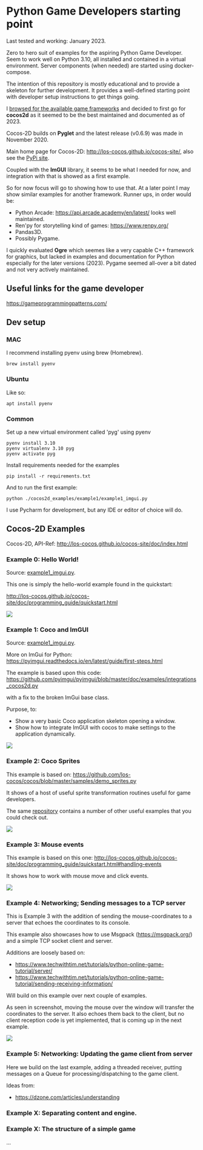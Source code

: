 # Python Game Developers starting point
Last tested and working: January 2023.

Zero to hero suit of examples for the aspiring Python Game Developer. Seem to work well on
Python 3.10, all installed and contained in a virtual environment. Server components (when needed) 
are started using docker-compose.

The intention of this repository is mostly educational and to provide a skeleton for further 
development. It provides a well-defined starting point with developer setup instructions to get things going.

I [browsed for the available game frameworks](https://geekflare.com/python-game-development-libraries-frameworks/) 
and decided to first go for **cocos2d** as it seemed to be the best maintained and documented as of 2023.

Cocos-2D builds on **Pyglet** and the latest release (v0.6.9) was made in November 2020.

Main home page for Cocos-2D: http://los-cocos.github.io/cocos-site/, also see the [PyPi site](https://pypi.org/project/cocos2d/).

Coupled with the **ImGUI** library, it seems to be what I needed for now, and integration with that is
showed as a first example.

So for now focus will go to showing how to use that. At a later point I may show similar examples
for another framework. Runner ups, in order would be:

- Python Arcade: https://api.arcade.academy/en/latest/ looks well maintained.
- Ren'py for storytelling kind of games: https://www.renpy.org/
- Pandas3D.
- Possibly Pygame.

I quickly evaluated **Ogre** which seemes like a very capable C++ framework for graphics, but lacked 
in examples and documentation for Python especially for the later versions (2023). Pygame seemed
all-over a bit dated and not very actively maintained.

## Useful links for the game developer

https://gameprogrammingpatterns.com/

## Dev setup

### MAC
I recommend installing pyenv using brew (Homebrew).

    brew install pyenv

### Ubuntu
Like so:

    apt install pyenv

### Common
Set up a new virtual environment called 'pyg' using pyenv
 
    pyenv install 3.10
    pyenv virtualenv 3.10 pyg
    pyenv activate pyg

Install requirements needed for the examples

    pip install -r requirements.txt

And to run the first example:

    python ./cocos2d_examples/example1/example1_imgui.py

I use Pycharm for development, but any IDE or editor of choice will do.

## Cocos-2D Examples

Cocos-2D, API-Ref: http://los-cocos.github.io/cocos-site/doc/index.html

### Example 0: Hello World!

Source: [example1_imgui.py](cocos2d_examples/example1/example1_imgui.py).

This one is simply the hello-world example found in the quickstart:

http://los-cocos.github.io/cocos-site/doc/programming_guide/quickstart.html

![](img/example0.png)

### Example 1: Coco and ImGUI

Source: [example1_imgui.py](cocos2d_examples/example1/example1_imgui.py).

More on ImGui for Python: https://pyimgui.readthedocs.io/en/latest/guide/first-steps.html

The example is based upon this code: https://github.com/pyimgui/pyimgui/blob/master/doc/examples/integrations_cocos2d.py

with a fix to the broken ImGui base class.

Purpose, to:
- Show a very basic Coco application skeleton opening a window.
- Show how to integrate ImGUI with cocos to make settings to the application dynamically.

![](img/example1.png)

### Example 2: Coco Sprites

This example is based on: https://github.com/los-cocos/cocos/blob/master/samples/demo_sprites.py

It shows of a host of useful sprite transformation routines useful for game developers.

The same [repository](https://github.com/los-cocos/cocos/blob/master/samples/) contains a number of other useful examples
that you could check out.

![](img/example2.png)


### Example 3: Mouse events

This example is based on this one: http://los-cocos.github.io/cocos-site/doc/programming_guide/quickstart.html#handling-events

It shows how to work with mouse move and click events.

![](img/example3.png)

### Example 4: Networking; Sending messages to a TCP server

This is Example 3 with the addition of sending the mouse-coordinates to a server that echoes
the coordinates to its console.

This example also showcases how to use Msgpack (https://msgpack.org/) and a simple TCP socket
client and server.

Additions are loosely based on: 
- https://www.techwithtim.net/tutorials/python-online-game-tutorial/server/
- https://www.techwithtim.net/tutorials/python-online-game-tutorial/sending-receiving-information/

Will build on this example over next couple of examples.

As seen in screenshot, moving the mouse over the window will transfer the coordinates
to the server. It also echoes them back to the client, but no client reception code
is yet implemented, that is coming up in the next example.

![](img/example4.png)

### Example 5: Networking: Updating the game client from server
Here we build on the last example, adding a threaded receiver, putting messages
on a Queue for processing/dispatching to the game client.

Ideas from:
- https://dzone.com/articles/understanding

### Example X: Separating content and engine.


### Example X: The structure of a simple game

...
